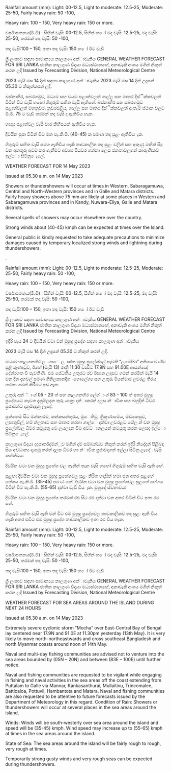 Rainfall amount (mm): Light: 00-12.5, Light to moderate: 12.5-25, Moderate: 25-50, Fairly heavy rain: 50 -100,

Heavy rain: 100 – 150, Very heavy rain: 150 or more.

වර්ෂාපතනය(මි.මී) : සිහින් වැසි: 00-12.5, සිහින් හ ෝ මද වැසි: 12.5-25, මද වැසි: 25-50, තරමක් තද වැසි: 50 -100,

තද වැසි:100 – 150, ඉතා තද වැසි: 150 හ ෝ ඊට වැඩි

ශ්‍රී ලංකාව සඳහා සාමාන්‍යය කාලගුණ අන්‍ාවැකිය GENERAL WEATHER FORECAST FOR SRI LANKA ජාතික කාලගුණ විදයා මධ්‍යස්ථානහේ, අනාවැකි අංශය මගින් නිකුත් කරන ලදි Issued by Forecasting Division, National Meteorological Centre

2023 මැයි මස 14 දින්‍ සඳහා කාලගුණ අන්‍ාවැකිය 2023 මැයි මස 14 දින්‍ උදෑසන්‍ 05.30 ට නිකුත්කරන්‍ ලදි.

බස්නාහිර, සබරගමුව, මධ්‍යම සහ වයඹ පළාත්වලත් ගාල්ල සහ මාතර දිස්ික්කවලත් විටින් විට වැසි හහෝ ගිගුරුම් සහිත වැසි ඇතිහේ. බස්නාහිර සහ සබරගමුව පළාත්වලත් මහනුවර, නුවරඑළිය, ගාල්ල සහ මාතර දිස්ික්කවලත් ඇතැම් ස්ථාන වලට මි.මී. 75 ට වැඩි තරමක් තද වැසි ද ඇතිවිය හැක.

හසසු පළාත්වල වැසි වාර කිහිපයක් ඇතිවිය හැක.

දිවයින පුරා විටින් විට මන පැ.කි.මී. (40-45) ක පමණ තද සුළං ඇතිවිය ැක.

ගිගුරුම් සහිත වැසි සමග ඇතිවිය හැකි තාවකාලික තද සුළං වලින් සහ අකුණු මඟින් සිදු වන අනතුරු අවම කර ගැනීමට අවශ්‍ය පියවර ගන්නා ලෙස ජනතාවලගන් කාරුණිකව ඉල්ො සිටිනු ෙැලේ.

WEATHER FORECAST FOR 14 May 2023

Issued at 05.30 a.m. on 14 May 2023

Showers or thundershowers will occur at times in Western, Sabaragamuwa, Central and North-Western provinces and in Galle and Matara districts. Fairly heavy showers above 75 mm are likely at some places in Western and Sabaragamuwa provinces and in Kandy, Nuwara-Eliya, Galle and Matara districts.

Several spells of showers may occur elsewhere over the country.

Strong winds about (40-45) kmph can be expected at times over the Island.

General public is kindly requested to take adequate precautions to minimize damages caused by temporary localized strong winds and lightning during thundershowers.

.

Rainfall amount (mm): Light: 00-12.5, Light to moderate: 12.5-25, Moderate: 25-50, Fairly heavy rain: 50 -100,

Heavy rain: 100 – 150, Very heavy rain: 150 or more.

වර්ෂාපතනය(මි.මී) : සිහින් වැසි: 00-12.5, සිහින් හ ෝ මද වැසි: 12.5-25, මද වැසි: 25-50, තරමක් තද වැසි: 50 -100,

තද වැසි:100 – 150, ඉතා තද වැසි: 150 හ ෝ ඊට වැඩි

ශ්‍රී ලංකාව සඳහා සාමාන්‍යය කාලගුණ අන්‍ාවැකිය GENERAL WEATHER FORECAST FOR SRI LANKA ජාතික කාලගුණ විදයා මධ්‍යස්ථානහේ, අනාවැකි අංශය මගින් නිකුත් කරන ලදි Issued by Forecasting Division, National Meteorological Centre

ඉදිරි පැය 24 ට දිවයින්‍ වටා වන්‍ මුහුදු ප්‍රදේශ සඳහා කාලගුණ අන්‍ාවැකිය

2023 මැයි මස 14 දින්‍ උදෑසන්‍ 05.30 ට නිකුත් කරන්‍ ලදි.

මධ්‍යම-නැලගනහිර ල ංගාෙ ල ාක්ක මුහුදු ප්‍රලේශ්‍ලේ පැවති “ලමෝඛා” අතිශය චණ්ඩ සුළි කුණාටුව, ඊහේ (මැයි 13) රාත්‍රී 11:30 වන්‍විට 17.9N සහ 91.00E ආසන්න්‍දේ දේන්රගත වී පැවතිණි. එම පේධ්‍තිය උතුරට රව ඊසාන ලදසට ගමන් කරමින් මැයි 14 වන දින දහවල් පමණ ගිනිලකානදිග ංගොලේශ්‍ය සහ උතුරු මියන්මාර ලවරළ තීරය හරහා ගමන් කිරීමට ඉඩ ඇත.

උතුරු අක්්ාංශ්‍ 05 - 20 ත් සහ නැලගනහිර ලේශ්‍ාංශ්‍ 83 - 100 ත් අතර මුහුදු ප්‍රදේශයට නැවත දැනුම්ලදන තුරු යාත්‍රා දන්‍ාකරන්‍ දලස න්‍ාවික සහ බහුදින්‍ ධීවර ප්‍රජාවන්ට දැනුම්දදනු ලැදේ.

පුත්තෙම සිට මන්නාරම, කන්කසන්තුරය, මුෙතිවු, ත්‍රිකුණාමෙය, මඩකෙපුව, ලපාතුවිල්, හම් න්ලතාට සහ මාතර හරහා ගාල්ෙ දක්වා ලවරළට ඔේල න් වන මුහුදු ප්‍රලේශ්‍වල ධීවර කටුයුතු වෙ ලයලදන විට අවධ්‍ානලයන් කටයුතු කරන ලෙසද ඉල්ො සිටිනු ෙැලේ.

කාලගුණ විදයා දදපාර්තදම්න්ුව මගින් දම් සම්බන්ධව නිකුත් කරන්‍ ඉදිරි නිදේදන්‍ පිළිබඳ සිය අවධාන්‍ය දයාමු කරන්‍ දලස ධීවර හා න්‍ාවික ප්‍රජාවදගන් ඉල්ලා සිටිනු ලැදේ . වැසි තත්ත්වය:

දිවයින වටා වන මුහුදු ප්‍රහේශ වල තැනින් තැන වැසි හහෝ ගිගුරුම් සහිත වැසි ඇති හේ.

සුළඟ: දිවයින වටා වන මුහුදු ප්‍රහේශවල සුළං නිරිත හදසින් හමා එන අතර සුළහේ හේගය පැ.කි.මී. (35-45) පමණ හේ. දිවයින වටා වන මුහුදු ප්‍රහේශවල සුළහේ හේගය විටින් විට පැ.කි.මී. (55-65) දක්වා වැඩි විය ැක. මුහුදේ ස්වභාවය:

දිවයින වටා වන මුහුදු ප්‍රහේශ තරමක් රළු සිට රළු දක්වා වන අතර විටින් විට ඉතා රළු හේ.

ගිගුරුම් සහිත වැසි ඇති වන්‍ විට එම මුහුදු ප්‍රදේශවල තාවකාලිකව තද සුළං ඇති විය හැකි අතර එවිට එම මුහුදු ප්‍රදේශ තාවකාලිකව ඉතා රළු විය හැක.

Rainfall amount (mm): Light: 00-12.5, Light to moderate: 12.5-25, Moderate: 25-50, Fairly heavy rain: 50 -100,

Heavy rain: 100 – 150, Very heavy rain: 150 or more.

වර්ෂාපතනය(මි.මී) : සිහින් වැසි: 00-12.5, සිහින් හ ෝ මද වැසි: 12.5-25, මද වැසි: 25-50, තරමක් තද වැසි: 50 -100,

තද වැසි:100 – 150, ඉතා තද වැසි: 150 හ ෝ ඊට වැඩි

ශ්‍රී ලංකාව සඳහා සාමාන්‍යය කාලගුණ අන්‍ාවැකිය GENERAL WEATHER FORECAST FOR SRI LANKA ජාතික කාලගුණ විදයා මධ්‍යස්ථානහේ, අනාවැකි අංශය මගින් නිකුත් කරන ලදි Issued by Forecasting Division, National Meteorological Centre

WEATHER FORECAST FOR SEA AREAS AROUND THE ISLAND DURING NEXT 24 HOURS

Issued at 05.30 a.m. on 14 May 2023

Extremely severe cyclonic storm “Mocha” over East-Central Bay of Bengal lay centered near 17.9N and 91.0E at 11.30pm yesterday (13th May). It is very likely to move north-northeastwards and cross southeast Bangladesh and north Myanmar coasts around noon of 14th May.

Naval and multi-day fishing communities are advised not to venture into the sea areas bounded by (05N – 20N) and between (83E – 100E) until further notice.

Naval and fishing communities are requested to be vigilant while engaging in fishing and naval activities in the sea areas off the coast extending from Puttalam to Galle via Mannar, Kankasanthurai, Mullaitivu, Trincomalee, Batticaloa, Pottuvil, Hambantota and Matara. Naval and fishing communities are also requested to be attentive to future forecasts issued by the Department of Meteorology in this regard. Condition of Rain: Showers or thundershowers will occur at several places in the sea areas around the island.

Winds: Winds will be south-westerly over sea area around the island and speed will be (35-45) kmph. Wind speed may increase up to (55-65) kmph at times in the sea areas around the island.

State of Sea: The sea areas around the island will be fairly rough to rough, very rough at times.

Temporarily strong gusty winds and very rough seas can be expected during thundershowers.